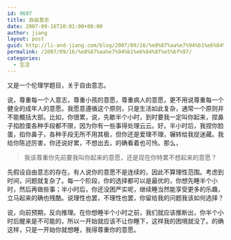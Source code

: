 ```yaml
---
id: 9697
title: 自由意志
date: 2007-09-16T10:01:00+00:00
author: jiang
layout: post
guid: http://li-and-jiang.com/blog/2007/09/16/%e8%87%aa%e7%94%b1%e6%84%8f%e5%bf%97/
permalink: /2007/09/16/%e8%87%aa%e7%94%b1%e6%84%8f%e5%bf%97/
categories:
  - 生活
---
```

又是一个伦理学题目，关于自由意志。 

说，尊重每一个人意志，尊重小孩的意愿，尊重病人的意愿，更不用说尊重每一个健全的成年人的意愿。我愿意遵循这个原则，只是生活如此复杂，通常一个原则并不能概括大部。比如，你很累，说，先歇半个小时，到时要我一定叫你起来，捏鼻子掐脸蛋各种手段都不限，因为你有一些事得处理云云。好。半小时后，我捏你脸蛋，掐你鼻子，各种手段无所不用其极，但你还是爱理不理，辗转给我捉迷藏。我给你陈述厉害，你还说好累，不想出去，的确看着也可怜。那么，
  


> 我该尊重你先前要我叫你起来的意愿，还是现在你特累不想起来的意愿？

先假设自由意志的存在。有人说你的意愿不是连续的，因此不算理性范围。考虑到时间，问题就复杂了。每一个阶段，你的选择都可以是最优的，你想先睡半个小时，然后再做些事；半小时后，你还没困严实呢，继续睡当然能享受更多的乐趣，立马起来的确也残酷。说理性也罢，不理性也罢，你留给我的问题我该如何选择？ 

说，向前预期，反向推理。在你想睡半个小时之前，我们就应该推断出，你半个小时后醒来是不可能的，所以一开始就应该不让你睡下，这样我的困境就没了。的确这样，只是一开始你就想睡，我得尊重你的意愿。
